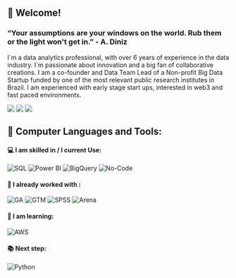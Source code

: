 ## 👋 Welcome!

### “Your assumptions are your windows on the world. Rub them or the light won't get in.” - A. Diniz

I´m a data analytics professional, with over 6 years of experience in the data industry. I´m passionate about innovation and a big fan of collaborative creations. I am a co-founder and Data Team Lead of a Non-profit Big Data Startup funded by one of the most relevant public research institutes in Brazil. I am experienced with early stage start ups, interested in web3 and fast paced environments.

<a href="https://www.linkedin.com/in/tamara-o-duarte" target="_blank"><img src="https://img.shields.io/badge/-LinkedIn-%230077B5?style=for-the-badge&logo=linkedin&logoColor=white" target="_blank"></a> 
<a href = "tam.oduarte@gmail.com"><img src="https://img.shields.io/badge/-Gmail-red?style=for-the-badge&logo=gmail&logoColor=white" target="_blank"></a>
<a href="https://instagram.com/tam.duarte" target="_blank"><img src="https://img.shields.io/badge/-Instagram-%23E4405F?style=for-the-badge&logo=instagram&logoColor=white" target="_blank"></a>


 ## 🚀 **Computer Languages and Tools:**
 
  #### 💻 I am skilled in / I current Use:
  ![SQL](https://img.shields.io/badge/-SQL-black?style=plastic&logo=SQL)
  ![Power BI](https://img.shields.io/badge/-Power%20BI-black?style=plastic&logo=Power-BI)
  ![BigQuery](https://img.shields.io/badge/-Google%20Big%20Query-black?style=plastic&logo=Big-Query)
  ![No-Code](https://img.shields.io/badge/-No%20Code%20Solutions-black?style=plastic&logo=No-Code)
    
  #### 🎲 I already worked with :
  ![GA](https://img.shields.io/badge/-Google%20Analytics-black?style=plastic&logo=Google-Analytics)
  ![GTM](https://img.shields.io/badge/-Google%20Tag%20Manager-black?style=plastic&logo=GTM)
  ![SPSS](https://img.shields.io/badge/-SPSS-black?style=plastic&logo=SPSS)
  ![Arena](https://img.shields.io/badge/-Arena-black?style=plastic&logo=Arena)
    
   #### 🌱 I am learning:
   ![AWS](https://img.shields.io/badge/-AWS-black?style=flat-square&logo=Amazon-AWS)
   
   #### 📚 Next step:
   ![Python](https://img.shields.io/badge/-Python-black?style=flat-square&logo=Python)
   

   

